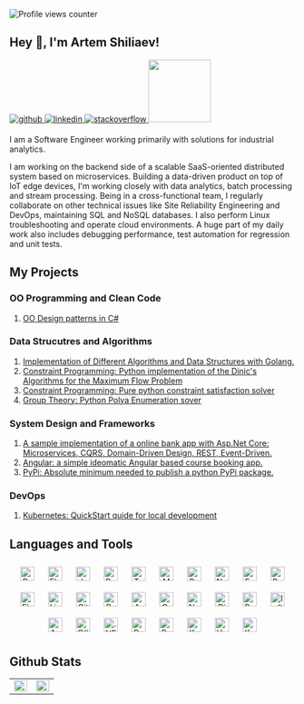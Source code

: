 ![Profile views counter](https://komarev.com/ghpvc/?username=avshiliaev&&style=flat-square)  

## Hey 👋, I'm Artem Shiliaev!  

<a href="https://github.com/avshiliaev" target="_blank">
<img src=https://img.shields.io/badge/github-%2324292e.svg?&style=for-the-badge&logo=github&logoColor=white alt=github style="margin-bottom: 5px;" />
</a>
<a href="https://linkedin.com/in/avshiliaev" target="_blank">
<img src=https://img.shields.io/badge/linkedin-%231E77B5.svg?&style=for-the-badge&logo=linkedin&logoColor=white alt=linkedin style="margin-bottom: 5px;" />
</a>
<a href="https://stackoverflow.com/users/10202443" target="_blank">
<img src=https://img.shields.io/badge/stackoverflow-%23F28032.svg?&style=for-the-badge&logo=stackoverflow&logoColor=white alt=stackoverflow style="margin-bottom: 5px;" />
</a>  
<a href="https://leetcode.com/avshiliaev/" target="_blank">
<img src="https://cdn.icon-icons.com/icons2/2530/PNG/512/leetcode_button_icon_151892.png" style="margin-bottom: 5px;" width="110">
</a>  

<br/>  
  
I am a Software Engineer working primarily with solutions for industrial analytics. 

I am working on the backend side of a scalable SaaS-oriented distributed system based on microservices. Building a data-driven product on top of IoT edge devices, I'm working closely with data analytics, batch processing and stream processing. Being in a cross-functional team, I regularly collaborate on other technical issues like Site Reliability Engineering and DevOps, maintaining SQL and NoSQL databases. I also perform Linux troubleshooting and operate cloud environments. A huge part of my daily work also includes debugging performance, test automation for regression and unit tests.

## My Projects  

### OO Programming and Clean Code 

1. [OO Design patterns in C#](https://github.com/avshiliaev/DesignPatterns)  
  
### Data Strucutres and Algorithms  

1. [Implementation of Different Algorithms and Data Structures with Golang.](https://github.com/avshiliaev/go-interview)
1. [Constraint Programming: Python implementation of the Dinic's Algorithms for the Maximum Flow Problem](https://github.com/avshiliaev/maximum-flow-solver)
1. [Constraint Programming: Pure python constraint satisfaction solver](https://github.com/avshiliaev/constraint-satisfaction-solver)  
1. [Group Theory: Python Polya Enumeration sover](https://github.com/avshiliaev/polya-enumeration-solver)

### System Design and Frameworks

1. [A sample implementation of a online bank app with Asp.Net Core: Microservices, CQRS, Domain-Driven Design, REST, Event-Driven.](https://github.com/avshiliaev/unicorn-bank-example-app)
1. [Angular: a simple ideomatic Angular based course booking app.](https://github.com/avshiliaev/frontend-angular-idiomatic-client)
1. [PyPi: Absolute minimum needed to publish a python PyPi package.](https://github.com/avshiliaev/minimal-pypi-implementation)

### DevOps

1. [Kubernetes: QuickStart quide for local development](https://github.com/avshiliaev/devops-k8s-basics)  

## Languages and Tools  
<div align="center">  
<img style="margin: 10px" src="https://profilinator.rishav.dev/skills-assets/react-original-wordmark.svg" alt="React" height="25" />  
<img style="margin: 10px" src="https://profilinator.rishav.dev/skills-assets/electron-original.svg" alt="Electron" height="25" />  
<img style="margin: 10px" src="https://profilinator.rishav.dev/skills-assets/javascript-original.svg" alt="JavaScript" height="25" />  
<img style="margin: 10px" src="https://profilinator.rishav.dev/skills-assets/docker-original-wordmark.svg" alt="Docker" height="25" />  
<img style="margin: 10px" src="https://profilinator.rishav.dev/skills-assets/typescript-original.svg" alt="TypeScript" height="25" />  
<img style="margin: 10px" src="https://profilinator.rishav.dev/skills-assets/mongodb-original-wordmark.svg" alt="MongoDB" height="25" />  
<img style="margin: 10px" src="https://profilinator.rishav.dev/skills-assets/python-original.svg" alt="Python" height="25" />  
<img style="margin: 10px" src="https://profilinator.rishav.dev/skills-assets/nginx-original.svg" alt="Nginx" height="25" />  
<img style="margin: 10px" src="https://profilinator.rishav.dev/skills-assets/express-original-wordmark.svg" alt="Express.js" height="25" />  
<img style="margin: 10px" src="https://profilinator.rishav.dev/skills-assets/gnu_bash-icon.svg" alt="Bash" height="25" />  
<img style="margin: 10px" src="https://profilinator.rishav.dev/skills-assets/flask.png" alt="Flask" height="25" />  
<img style="margin: 10px" src="https://profilinator.rishav.dev/skills-assets/linux-original.svg" alt="Linux" height="25" />  
<img style="margin: 10px" src="https://profilinator.rishav.dev/skills-assets/git-scm-icon.svg" alt="Git" height="25" />  
<img style="margin: 10px" src="https://profilinator.rishav.dev/skills-assets/rabbitmq-icon.svg" alt="RabbitMQ" height="25" />  
<img style="margin: 10px" src="https://profilinator.rishav.dev/skills-assets/arduino.png" alt="Arduino" height="25" />  
<img style="margin: 10px" src="https://profilinator.rishav.dev/skills-assets/graphql.png" alt="GraphQL" height="25" />  
<img style="margin: 10px" src="https://profilinator.rishav.dev/skills-assets/nodejs-original-wordmark.svg" alt="Node.js" height="25" />  
<img style="margin: 10px" src="https://profilinator.rishav.dev/skills-assets/django-original.svg" alt="Django" height="25" />  
<img style="margin: 10px" src="https://profilinator.rishav.dev/skills-assets/postgresql-original-wordmark.svg" alt="PostgreSQL" height="25" />  
<img style="margin: 10px" src="https://profilinator.rishav.dev/skills-assets/influxdb.svg" alt="InfluxDB" height="25" />  
<img style="margin: 10px" src="https://profilinator.rishav.dev/skills-assets/angularjs-original.svg" alt="AngularJS" height="25" />  
<img style="margin: 10px" src="https://profilinator.rishav.dev/skills-assets/csharp-original.svg" alt="C#" height="25" />  
<img style="margin: 10px" src="https://profilinator.rishav.dev/skills-assets/dot-net-original-wordmark.svg" alt=".NET" height="25" />  
<img style="margin: 10px" src="https://profilinator.rishav.dev/skills-assets/redis-original-wordmark.svg" alt="Redis" height="25" />  
<img style="margin: 10px" src="https://profilinator.rishav.dev/skills-assets/redux-original.svg" alt="Redux" height="25" />  
<img style="margin: 10px" src="https://profilinator.rishav.dev/skills-assets/keras.png" alt="Keras" height="25" />  
<img style="margin: 10px" src="https://profilinator.rishav.dev/skills-assets/unity.png" alt="Unity" height="25" />  
<img style="margin: 10px" src="https://profilinator.rishav.dev/skills-assets/kubernetes-icon.svg" alt="Kubernetes" height="25" />  
</div>  


## Github Stats  
<table><tr><td valign="top" width="50%">

<img src="https://github-readme-stats.vercel.app/api?username=avshiliaev&show_icons=true&count_private=true&hide_border=true" align="left" style="width: 100%" />

</td><td valign="top" width="50%">

<img src="https://github-readme-stats.vercel.app/api/top-langs/?username=avshiliaev&hide_border=true&layout=compact" align="left" style="width: 100%" />

</td></tr></table>  

<br/>  
